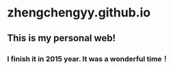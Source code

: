 # zhengchengyy.github.io
## This is my personal web!


### I finish it in 2015 year. It was a wonderful time！
